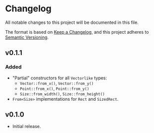 # Changelog

All notable changes to this project will be documented in this file.

The format is based on [Keep a Changelog](https://keepachangelog.com/en/1.0.0/),
and this project adheres to [Semantic Versioning](https://semver.org/spec/v2.0.0.html).

## v0.1.1

### Added

- "Partial" constructors for all `Vectorlike` types:
  - `Vector::from_x()`, `Vector::from_y()`
  - `Point::from_x()`, `Point::from_y()`
  - `Size::from_width()`, `Size::from_height()`
- `From<Size>` implementations for `Rect` and `SizedRect`.

## v0.1.0

- Initial release.
